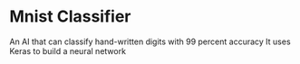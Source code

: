 # Mnist Classifier
An AI that can classify hand-written digits with 99 percent accuracy
It uses Keras to build a neural network 

